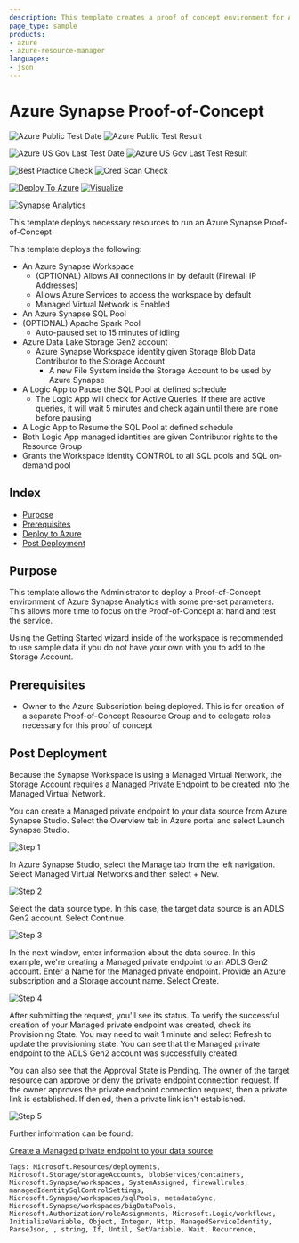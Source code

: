 ```yaml
---
description: This template creates a proof of concept environment for Azure Synapse, including SQL Pools and optional Apache Spark Pools
page_type: sample
products:
- azure
- azure-resource-manager
languages:
- json
---
```

# Azure Synapse Proof-of-Concept

![Azure Public Test Date](https://azurequickstartsservice.blob.core.windows.net/badges/quickstarts/microsoft.synapse/synapse-poc/PublicLastTestDate.svg)
![Azure Public Test Result](https://azurequickstartsservice.blob.core.windows.net/badges/quickstarts/microsoft.synapse/synapse-poc/PublicDeployment.svg)

![Azure US Gov Last Test Date](https://azurequickstartsservice.blob.core.windows.net/badges/quickstarts/microsoft.synapse/synapse-poc/FairfaxLastTestDate.svg)
![Azure US Gov Last Test Result](https://azurequickstartsservice.blob.core.windows.net/badges/quickstarts/microsoft.synapse/synapse-poc/FairfaxDeployment.svg)

![Best Practice Check](https://azurequickstartsservice.blob.core.windows.net/badges/quickstarts/microsoft.synapse/synapse-poc/BestPracticeResult.svg)
![Cred Scan Check](https://azurequickstartsservice.blob.core.windows.net/badges/quickstarts/microsoft.synapse/synapse-poc/CredScanResult.svg)

[![Deploy To Azure](https://raw.githubusercontent.com/Azure/azure-quickstart-templates/master/1-CONTRIBUTION-GUIDE/images/deploytoazure.svg?sanitize=true)](https://portal.azure.com/#create/Microsoft.Template/uri/https%3A%2F%2Fraw.githubusercontent.com%2FAzure%2Fazure-quickstart-templates%2Fmaster%2Fquickstarts%2Fmicrosoft.synapse%2Fsynapse-poc%2Fazuredeploy.json) [![Visualize](https://raw.githubusercontent.com/Azure/azure-quickstart-templates/master/1-CONTRIBUTION-GUIDE/images/visualizebutton.svg?sanitize=true)](http://armviz.io/#/?load=https%3A%2F%2Fraw.githubusercontent.com%2FAzure%2Fazure-quickstart-templates%2Fmaster%2Fquickstarts%2Fmicrosoft.synapse%2Fsynapse-poc%2Fazuredeploy.json)

![Synapse Analytics](images/synapse1.png)

This template deploys necessary resources to run an Azure Synapse Proof-of-Concept

This template deploys the following:

- An Azure Synapse Workspace
  - (OPTIONAL) Allows All connections in by default (Firewall IP Addresses)
  - Allows Azure Services to access the workspace by default
  - Managed Virtual Network is Enabled
- An Azure Synapse SQL Pool
- (OPTIONAL) Apache Spark Pool
  - Auto-paused set to 15 minutes of idling
- Azure Data Lake Storage Gen2 account
  - Azure Synapse Workspace identity given Storage Blob Data Contributor to the Storage Account
    - A new File System inside the Storage Account to be used by Azure Synapse
- A Logic App to Pause the SQL Pool at defined schedule
  - The Logic App will check for Active Queries. If there are active queries, it will wait 5 minutes and check again until there are none before pausing
- A Logic App to Resume the SQL Pool at defined schedule
- Both Logic App managed identities are given Contributor rights to the Resource Group
- Grants the Workspace identity CONTROL to all SQL pools and SQL on-demand pool

## Index

- [Purpose](https://github.com/Azure/azure-quickstart-templates/tree/master/101-synapse-poc#purpose)
- [Prerequisites](https://github.com/Azure/azure-quickstart-templates/tree/master/101-synapse-poc#prerequisites)
- [Deploy to Azure](https://github.com/Azure/azure-quickstart-templates/tree/master/101-synapse-poc#deploy-to-azure)
- [Post Deployment](https://github.com/Azure/azure-quickstart-templates/tree/master/101-synapse-poc#post-deployment)

## Purpose

This template allows the Administrator to deploy a Proof-of-Concept environment of Azure Synapse Analytics with some pre-set parameters. This allows more time to focus on the Proof-of-Concept at hand and test the service.

Using the Getting Started wizard inside of the workspace is recommended to use sample data if you do not have your own with you to add to the Storage Account.

## Prerequisites

- Owner to the Azure Subscription being deployed. This is for creation of a separate Proof-of-Concept Resource Group and to delegate roles necessary for this proof of concept

## Post Deployment

Because the Synapse Workspace is using a Managed Virtual Network, the Storage Account requires a Managed Private Endpoint to be created into the Managed Virtual Network.

You can create a Managed private endpoint to your data source from Azure Synapse Studio. Select the Overview tab in Azure portal and select Launch Synapse Studio.

![Step 1](images/9.png)

In Azure Synapse Studio, select the Manage tab from the left navigation. Select Managed Virtual Networks and then select + New.

![Step 2](images/10.png)

Select the data source type. In this case, the target data source is an ADLS Gen2 account. Select Continue.

![Step 3](images/11.png)

In the next window, enter information about the data source. In this example, we're creating a Managed private endpoint to an ADLS Gen2 account. Enter a Name for the Managed private endpoint. Provide an Azure subscription and a Storage account name. Select Create.

![Step 4](images/12.png)

After submitting the request, you'll see its status. To verify the successful creation of your Managed private endpoint was created, check its Provisioning State. You may need to wait 1 minute and select Refresh to update the provisioning state. You can see that the Managed private endpoint to the ADLS Gen2 account was successfully created.

You can also see that the Approval State is Pending. The owner of the target resource can approve or deny the private endpoint connection request. If the owner approves the private endpoint connection request, then a private link is established. If denied, then a private link isn't established.

![Step 5](images/13.png)

Further information can be found:

[Create a Managed private endpoint to your data source](https://docs.microsoft.com/azure/synapse-analytics/security/how-to-create-managed-private-endpoints)

`Tags: Microsoft.Resources/deployments, Microsoft.Storage/storageAccounts, blobServices/containers, Microsoft.Synapse/workspaces, SystemAssigned, firewallrules, managedIdentitySqlControlSettings, Microsoft.Synapse/workspaces/sqlPools, metadataSync, Microsoft.Synapse/workspaces/bigDataPools, Microsoft.Authorization/roleAssignments, Microsoft.Logic/workflows, InitializeVariable, Object, Integer, Http, ManagedServiceIdentity, ParseJson, , string, If, Until, SetVariable, Wait, Recurrence, `
